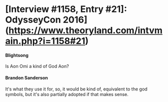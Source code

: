 # [Interview #1158, Entry #21]: OdysseyCon 2016](https://www.theoryland.com/intvmain.php?i=1158#21)

#### Blightsong

Is Aon Omi a kind of God Aon?

#### Brandon Sanderson

It's what they use it for, so, it would be kind of, equivalent to the god symbols, but it's also partially adopted if that makes sense.

